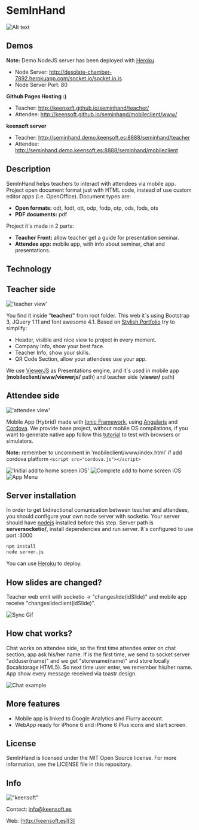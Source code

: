 SemInHand
=========

![Alt text][4]

Demos
----
**Note:** Demo NodeJS server has been deployed with [Heroku]
* Node Server: http://desolate-chamber-7892.herokuapp.com/socket.io/socket.io.js
* Node Server Port: 80

**Github Pages Hosting :)**
* Teacher: http://keensoft.github.io/seminhand/teacher/
* Attendee: http://keensoft.github.io/seminhand/mobileclient/www/


**keensoft server**

* Teacher: http://seminhand.demo.keensoft.es:8888/seminhand/teacher
* Attendee: http://seminhand.demo.keensoft.es:8888/seminhand/mobileclient


Description
----

SemInHand helps teachers to interact with attendees via mobile app. Project open document format just with HTML code, instead of use custom editor apps (i.e. OpenOffice). Document types are:


  - **Open formats:** odt, fodt, ott, odp, fodp, otp, ods, fods, ots
  - **PDF documents:** pdf

Project it´s made in 2 parts:

  - **Teacher Front:** allow teacher get a guide for presentation seminar.
  - **Attendee app:** mobile app, with info about seminar, chat and presentations.
  
  
Technology
----
Teacher side
-----------
!['teacher view'][teachergif]

You find it inside "**teacher/**" from root folder. This web it´s using Bootstrap 3, JQuery 1.11 and font awesome 4.1. Based on [Stylish Portfolio] try to simplify:

* Header, visible and nice view to project in every moment.
* Company Info, show your best face.
* Teacher Info, show your skills.
* QR Code Section, allow your attendees use your app.

We use [ViewerJS] as Presentations engine, and it´s used in mobile app (**mobileclient/www/viewerjs/** path) and teacher side (**viewer/** path)
 
Attendee side
-----------
!['attendee view'][mobileStart]

Mobile App (Hybrid) made with [Ionic Framework], using [Angularjs] and [Cordova]. We provide base project, without mobile OS compilations, if you want to generate native app follow this [tutorial] to test with browsers or simulators.

**Note:** remember to uncomment in 'mobileclient/www/index.html' if add cordova platform
```<script src="cordova.js"></script>```


!['Initial add to home screen iOS'][image2]
![Complete add to home screen iOS][image1]
![App Menu][image3]


Server installation
--------------
In order to get bidirectional comunication between teacher and attendees, you should configure your own node server with socketio. Your server should have [nodejs] installed before this step. Server path is **serversocketio/**, install dependencies and run server. It´s configured to use port :3000

```sh
npm install
node server.js
```
You can use [Heroku] to deploy.

How slides are changed?
----
Teacher web emit with socketio -> "changeslide(idSlide)" and mobile app receive "changeslideclient(idSlide)".

![Sync Gif][syncMobileTeacher]

How chat works?
----

Chat works on attendee side, so the first time attendee enter on chat section, app ask his/her name. If is the first time, we send to socket server "adduser(name)" and we get "storename(name)" and store locally (localstorage HTML5). So next time user enter, we remember his/her name. App show every message received via toastr design.

![Chat example][chatExample]

More features
----
* Mobile app is linked to Google Analytics and Flurry account.
* WebApp ready for iPhone 6 and iPhone 6 Plus icons and start screen.

License
----

SemInHand is licensed under the MIT Open Source license. For more information, see the LICENSE file in this repository.

Info
--------------
!["keensoft"][1]

Contact: [info@keensoft.es][2]

Web: [http://keensoft.es][3]


[1]: http://www.keensoft.es/wp-content/uploads/2013/04/keensoft-logo1.png

[2]: info@keensoft.es
[3]: http://keensoft.es
[4]: http://www.keensoft.es/wp-content/uploads/2014/09/sih1.png
[nodejs]:http://nodejs.org/
[ViewerJS]:http://viewerjs.org/
[Stylish Portfolio]:http://startbootstrap.com/template-overviews/stylish-portfolio/
[Angularjs]:https://angularjs.org/ 
[Ionic Framework]:http://ionicframework.com/
[Cordova]:http://cordova.apache.org/
[tutorial]:http://ionicframework.com/docs/guide/testing.html
[image1]:http://www.keensoft.es/wp-content/uploads/2014/09/seminhandWebApp1.png
[image2]:http://www.keensoft.es/wp-content/uploads/2014/09/seminhandWebAppHome1.png
[image3]:http://www.keensoft.es/wp-content/uploads/2014/09/seminhandMenu1.png
[Heroku]:http://www.heroku.com
[teachergif]:http://www.keensoft.es/wp-content/uploads/2014/09/teacher.gif
[syncMobileTeacher]:http://www.keensoft.es/wp-content/uploads/2014/09/syncTeacherMobile.gif
[mobileStart]:http://www.keensoft.es/wp-content/uploads/2014/09/mobile1step.gif
[chatExample]:http://www.keensoft.es/wp-content/uploads/2014/09/chatExample.gif
